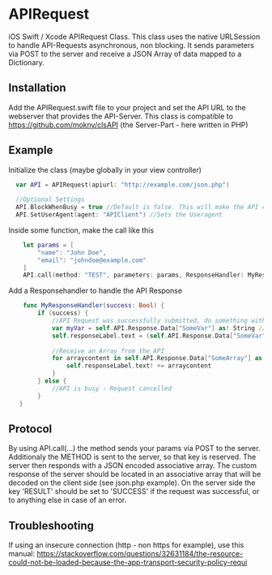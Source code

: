 # APIRequest
iOS Swift / Xcode APIRequest Class. This class uses the native URLSession to handle API-Requests asynchronous, non blocking. It sends parameters via POST to the server and receive a JSON Array of data mapped to a Dictionary.

## Installation
Add the APIRequest.swift file to your project and set the API URL to the webserver that provides the API-Server. This class is compatible to https://github.com/mokny/clsAPI (the Server-Part - here written in PHP)

## Example
Initialize the class (maybe globally in your view controller)
```swift
  var API = APIRequest(apiurl: "http://example.com/json.php")
  
  //Optional Settings
  API.BlockWhenBusy = true //Default is false. This will make the API cancel all requests if another request is still pending
  API.SetUserAgent(agent: "APIClient") //Sets the Useragent

```

Inside some function, make the call like this
```swift
    let params = [
        "name": "John Doe",
        "email": "johndoe@example.com"
    ]
    API.call(method: "TEST", parameters: params, ResponseHandler: MyResponseHandler)
```

Add a Responsehandler to handle the API Response
```swift
    func MyResponseHandler(success: Bool) {
        if (success) {
            //API Request was successfully submitted, do something with the response data
            var myVar = self.API.Response.Data["SomeVar"] as! String //Data to variable
            self.responseLabel.text = (self.API.Response.Data["SomeVar"] as! String) //Data to UI Label
            
            //Receive an Array from the API
            for arraycontent in self.API.Response.Data["SomeArray"] as! Array<String> {
                self.responseLabel.text! += arraycontent
            }
        } else {
            //API is busy - Request cancelled
        }
   }
```

## Protocol
By using API.call(...) the method sends your params via POST to the server. Additionaly the METHOD is sent to the server, so that key is reserved. The server then responds with a JSON encoded associative array. The custom response of the server should be located in an associative array that will be decoded on the client side (see json.php example). On the server side the key 'RESULT' should be set to 'SUCCESS' if the request was successful, or to anything else in case of an error.


## Troubleshooting
If using an insecure connection (http - non https for example), use this manual: https://stackoverflow.com/questions/32631184/the-resource-could-not-be-loaded-because-the-app-transport-security-policy-requi
